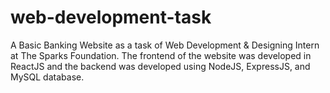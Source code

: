 # web-development-task
A Basic Banking Website as a task of Web Development & Designing Intern at The Sparks Foundation. The frontend of the website was developed in ReactJS and the backend was developed using NodeJS, ExpressJS, and MySQL database.
